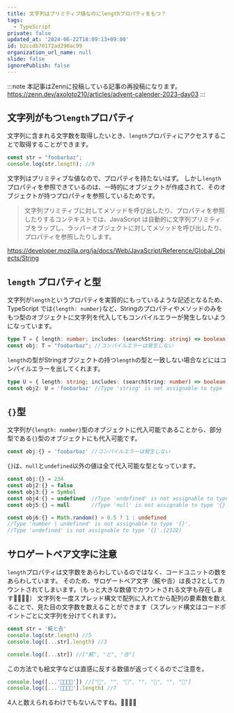 ```yaml
---
title: 文字列はプリミティブ値なのにlengthプロパティをもつ？
tags:
  - TypeScript
private: false
updated_at: '2024-06-22T18:09:13+09:00'
id: b2ccdb70172ad290ac99
organization_url_name: null
slide: false
ignorePublish: false
---
```

:::note
本記事はZennに投稿している記事の再投稿になります。
https://zenn.dev/axoloto210/articles/advent-calender-2023-day03
:::
## 文字列がもつ`length`プロパティ

文字列に含まれる文字数を取得したいとき、`length`プロパティにアクセスすることで取得することができます。

```ts
const str = "foobarbaz";
console.log(str.length); //9
```


文字列はプリミティブな値なので、プロパティを持たないはず。
しかし`length`プロパティを参照できているのは、一時的にオブジェクトが作成されて、そのオブジェクトが持つプロパティを参照しているためです。

> 文字列プリミティブに対してメソッドを呼び出したり、プロパティを参照したりするコンテキストでは、JavaScript は自動的に文字列プリミティブをラップし、ラッパーオブジェクトに対してメソッドを呼び出したり、プロパティを参照したりします。

 https://developer.mozilla.org/ja/docs/Web/JavaScript/Reference/Global_Objects/String

## `length` プロパティと型

文字列が`length`というプロパティを実質的にもっているような記述となるため、TypeScript では`{length: number}`など、Stringのプロパティやメソッドのみをもつ型のオブジェクトに文字列を代入してもコンパイルエラーが発生しないようになっています。

```ts
type T = { length: number; includes: (searchString: string) => boolean };
const obj: T = "foobarbaz"; //コンパイルエラーは発生しない
```
```length```の型がStringオブジェクトの持つ```length```の型と一致しない場合などにはコンパイルエラーを出してくれます。
```ts
type U = { length: string; includes: (searchString: number) => boolean };
const obj2: U = 'foobarbaz' //Type 'string' is not assignable to type 'U'.2322)
```
## `{}`型
文字列が```{length: number}```型のオブジェクトに代入可能であることから、部分型である```{}```型のオブジェクトにも代入可能です。
```ts
const obj:{} = 'foobarbaz' //コンパイルエラーは発生しない
```

`{}`は、`null`と`undefined`以外の値は全て代入可能な型となっています。
```ts
const obj:{} = 234
const obj2:{} = false
const obj3:{} = Symbol
const obj4:{} = undefined  //Type 'undefined' is not assignable to type '{}'.(2322)
const obj5:{} = null       //Type 'null' is not assignable to type '{}'.(2322)

const obj6:{} = Math.random() > 0.5 ? 1 : undefined
//Type 'number | undefined' is not assignable to type '{}'.
//Type 'undefined' is not assignable to type '{}'.(2322)
```

## サロゲートペア文字に注意
`length`プロパティは文字数をあらわしているのではなく、コードユニットの数をあらわしています。
そのため、サロゲートペア文字（𩸽や𠮷）は長さ2としてカウントされてしまいます。（もっと大きな数値でカウントされる文字も存在します👨‍👩‍👧‍👧）
文字列を一度スプレッド構文で配列に入れてから配列の要素数を数えることで、見た目の文字数を数えることができます（スプレッド構文はコードポイントごとに文字列を分けてくれます）。
```ts
const str = '𩸽と𠮷'
console.log(str.length) //5
console.log([...str].length) //3

console.log([...str]) //["𩸽", "と", "𠮷"] 
```

この方法でも絵文字などは直感に反する数値が返ってくるのでご注意を。
```ts
console.log([...'👨‍👩‍👧‍👧']) //["👨", "‍", "👩", "‍", "👧", "‍", "👧"] 
console.log([...'👨‍👩‍👧‍👧'].length) //7
```
4人と数えられるわけでもないんですね。👨👩👧👧
